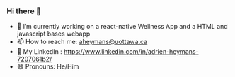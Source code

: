 ### Hi there 👋

<!--
**adrien-heymans/adrien-heymans** is a ✨ _special_ ✨ repository because its `README.md` (this file) appears on your GitHub profile.

Here are some ideas to get you started:

- 🔭 I’m currently working on ...
- 🌱 I’m currently learning ...
- 👯 I’m looking to collaborate on ...
- 🤔 I’m looking for help with ...
- 💬 Ask me about ...
- 📫 How to reach me: ...
- 😄 Pronouns: ...
- ⚡ Fun fact: ...
-->


- 🔭 I’m currently working on a react-native Wellness App and a HTML and javascript bases webapp
- 📫 How to reach me: aheymans@uottawa.ca
- 💫 My LinkedIn : https://www.linkedin.com/in/adrien-heymans-7207061b2/
- 😄 Pronouns: He/Him
